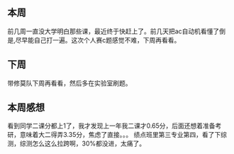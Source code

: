 ## 本周
前几周一直没大学明白那些课，最近终于快赶上了。前几天把ac自动机看懂了倒是,尽早能自己打一遍。这次个人赛c题感觉不难，下周再看看。
## 下周
带修莫队下周再看看，然后多在实验室刷题。
## 本周感想
看到同学二课分都上1了，我才发现上一年我二课才0.65分，后面还想着准备考研，意味着大二得弄3.35分，焦虑了直接。。。
绩点班里第三专业第四，看了下综测，综测怎么这么拉跨啊，30%都没进，太痛了。

